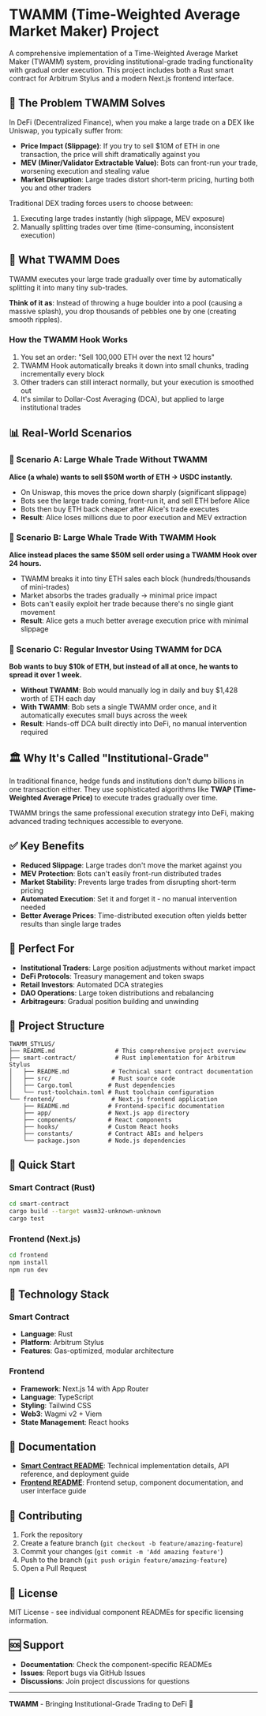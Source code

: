 # TWAMM (Time-Weighted Average Market Maker) Project

A comprehensive implementation of a Time-Weighted Average Market Maker (TWAMM) system, providing institutional-grade trading functionality with gradual order execution. This project includes both a Rust smart contract for Arbitrum Stylus and a modern Next.js frontend interface.

## 🎯 The Problem TWAMM Solves

In DeFi (Decentralized Finance), when you make a large trade on a DEX like Uniswap, you typically suffer from:

- **Price Impact (Slippage)**: If you try to sell $10M of ETH in one transaction, the price will shift dramatically against you
- **MEV (Miner/Validator Extractable Value)**: Bots can front-run your trade, worsening execution and stealing value
- **Market Disruption**: Large trades distort short-term pricing, hurting both you and other traders

Traditional DEX trading forces users to choose between:
1. Executing large trades instantly (high slippage, MEV exposure)
2. Manually splitting trades over time (time-consuming, inconsistent execution)

## 🚀 What TWAMM Does

TWAMM executes your large trade gradually over time by automatically splitting it into many tiny sub-trades.

**Think of it as**: Instead of throwing a huge boulder into a pool (causing a massive splash), you drop thousands of pebbles one by one (creating smooth ripples).

### How the TWAMM Hook Works

1. You set an order: "Sell 100,000 ETH over the next 12 hours"
2. TWAMM Hook automatically breaks it down into small chunks, trading incrementally every block
3. Other traders can still interact normally, but your execution is smoothed out
4. It's similar to Dollar-Cost Averaging (DCA), but applied to large institutional trades

## 📊 Real-World Scenarios

### 🔹 Scenario A: Large Whale Trade Without TWAMM

**Alice (a whale) wants to sell $50M worth of ETH → USDC instantly.**

- On Uniswap, this moves the price down sharply (significant slippage)
- Bots see the large trade coming, front-run it, and sell ETH before Alice
- Bots then buy ETH back cheaper after Alice's trade executes
- **Result**: Alice loses millions due to poor execution and MEV extraction

### 🔹 Scenario B: Large Whale Trade With TWAMM Hook

**Alice instead places the same $50M sell order using a TWAMM Hook over 24 hours.**

- TWAMM breaks it into tiny ETH sales each block (hundreds/thousands of mini-trades)
- Market absorbs the trades gradually → minimal price impact
- Bots can't easily exploit her trade because there's no single giant movement
- **Result**: Alice gets a much better average execution price with minimal slippage

### 🔹 Scenario C: Regular Investor Using TWAMM for DCA

**Bob wants to buy $10k of ETH, but instead of all at once, he wants to spread it over 1 week.**

- **Without TWAMM**: Bob would manually log in daily and buy $1,428 worth of ETH each day
- **With TWAMM**: Bob sets a single TWAMM order once, and it automatically executes small buys across the week
- **Result**: Hands-off DCA built directly into DeFi, no manual intervention required

## 🏛️ Why It's Called "Institutional-Grade"

In traditional finance, hedge funds and institutions don't dump billions in one transaction either. They use sophisticated algorithms like **TWAP (Time-Weighted Average Price)** to execute trades gradually over time.

TWAMM brings the same professional execution strategy into DeFi, making advanced trading techniques accessible to everyone.

## ✅ Key Benefits

- **Reduced Slippage**: Large trades don't move the market against you
- **MEV Protection**: Bots can't easily front-run distributed trades
- **Market Stability**: Prevents large trades from disrupting short-term pricing
- **Automated Execution**: Set it and forget it - no manual intervention needed
- **Better Average Prices**: Time-distributed execution often yields better results than single large trades

## 🎯 Perfect For

- **Institutional Traders**: Large position adjustments without market impact
- **DeFi Protocols**: Treasury management and token swaps
- **Retail Investors**: Automated DCA strategies
- **DAO Operations**: Large token distributions and rebalancing
- **Arbitrageurs**: Gradual position building and unwinding

## 📁 Project Structure

```
TWAMM_STYLUS/
├── README.md                 # This comprehensive project overview
├── smart-contract/           # Rust implementation for Arbitrum Stylus
│   ├── README.md            # Technical smart contract documentation
│   ├── src/                 # Rust source code
│   ├── Cargo.toml          # Rust dependencies
│   └── rust-toolchain.toml # Rust toolchain configuration
└── frontend/                # Next.js frontend application
    ├── README.md           # Frontend-specific documentation
    ├── app/                # Next.js app directory
    ├── components/         # React components
    ├── hooks/              # Custom React hooks
    ├── constants/          # Contract ABIs and helpers
    └── package.json        # Node.js dependencies
```

## 🚀 Quick Start

### Smart Contract (Rust)
```bash
cd smart-contract
cargo build --target wasm32-unknown-unknown
cargo test
```

### Frontend (Next.js)
```bash
cd frontend
npm install
npm run dev
```

## 🔧 Technology Stack

### Smart Contract
- **Language**: Rust
- **Platform**: Arbitrum Stylus
- **Features**: Gas-optimized, modular architecture

### Frontend
- **Framework**: Next.js 14 with App Router
- **Language**: TypeScript
- **Styling**: Tailwind CSS
- **Web3**: Wagmi v2 + Viem
- **State Management**: React hooks

## 📖 Documentation

- **[Smart Contract README](./smart-contract/README.md)**: Technical implementation details, API reference, and deployment guide
- **[Frontend README](./frontend/README.md)**: Frontend setup, component documentation, and user interface guide

## 🤝 Contributing

1. Fork the repository
2. Create a feature branch (`git checkout -b feature/amazing-feature`)
3. Commit your changes (`git commit -m 'Add amazing feature'`)
4. Push to the branch (`git push origin feature/amazing-feature`)
5. Open a Pull Request

## 📄 License

MIT License - see individual component READMEs for specific licensing information.

## 🆘 Support

- **Documentation**: Check the component-specific READMEs
- **Issues**: Report bugs via GitHub Issues
- **Discussions**: Join project discussions for questions

---

**TWAMM** - Bringing Institutional-Grade Trading to DeFi 🚀

